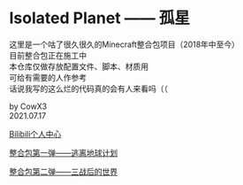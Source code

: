 # Isolated Planet —— 孤星

这里是一个咕了很久很久的Minecraft整合包项目（2018年中至今）  
目前整合包正在施工中  
本仓库仅做存放配置文件、脚本、材质用  
可给有需要的人作参考  
话说我写的这么烂的代码真的会有人来看吗（（

by CowX3  
2021.07.17

[Bilibili个人中心](https://space.bilibili.com/10406554)

[整合包第一弹——逃离地球计划](https://www.mcbbs.net/thread-646723-1-1.html)

[整合包第二弹——三战后的世界](https://www.mcbbs.net/thread-771285-1-1.html)
